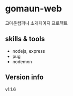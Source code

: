 # gomaun-web

고마운컴퍼니 소개페이지 프로젝트

## skills & tools

- nodejs, express
- pug
- nodemon

## Version info
v1.1.6
